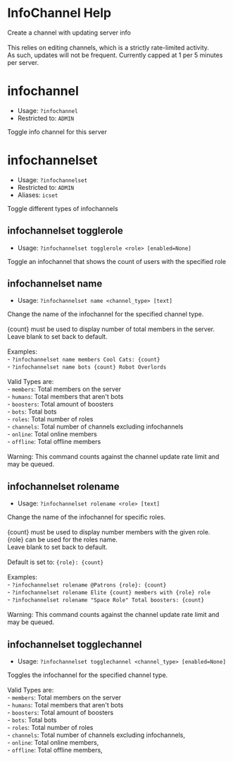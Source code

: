 # InfoChannel Help

Create a channel with updating server info<br/><br/>This relies on editing channels, which is a strictly rate-limited activity.<br/>As such, updates will not be frequent. Currently capped at 1 per 5 minutes per server.

# infochannel
 - Usage: `?infochannel `
 - Restricted to: `ADMIN`

Toggle info channel for this server

# infochannelset
 - Usage: `?infochannelset `
 - Restricted to: `ADMIN`
 - Aliases: `icset`

Toggle different types of infochannels

## infochannelset togglerole
 - Usage: `?infochannelset togglerole <role> [enabled=None] `

Toggle an infochannel that shows the count of users with the specified role

## infochannelset name
 - Usage: `?infochannelset name <channel_type> [text] `

Change the name of the infochannel for the specified channel type.<br/><br/>{count} must be used to display number of total members in the server.<br/>Leave blank to set back to default.<br/><br/>Examples:<br/>- `?infochannelset name members Cool Cats: {count}`<br/>- `?infochannelset name bots {count} Robot Overlords`<br/><br/>Valid Types are:<br/>- `members`: Total members on the server<br/>- `humans`: Total members that aren't bots<br/>- `boosters`: Total amount of boosters<br/>- `bots`: Total bots<br/>- `roles`: Total number of roles<br/>- `channels`: Total number of channels excluding infochannels<br/>- `online`: Total online members<br/>- `offline`: Total offline members<br/><br/>Warning: This command counts against the channel update rate limit and may be queued.

## infochannelset rolename
 - Usage: `?infochannelset rolename <role> [text] `

Change the name of the infochannel for specific roles.<br/><br/>{count} must be used to display number members with the given role.<br/>{role} can be used for the roles name.<br/>Leave blank to set back to default.<br/><br/>Default is set to: `{role}: {count}`<br/><br/>Examples:<br/>- `?infochannelset rolename @Patrons {role}: {count}`<br/>- `?infochannelset rolename Elite {count} members with {role} role`<br/>- `?infochannelset rolename "Space Role" Total boosters: {count}`<br/><br/>Warning: This command counts against the channel update rate limit and may be queued.

## infochannelset togglechannel
 - Usage: `?infochannelset togglechannel <channel_type> [enabled=None] `

Toggles the infochannel for the specified channel type.<br/><br/>Valid Types are:<br/>- `members`: Total members on the server<br/>- `humans`: Total members that aren't bots<br/>- `boosters`: Total amount of boosters<br/>- `bots`: Total bots<br/>- `roles`: Total number of roles<br/>- `channels`: Total number of channels excluding infochannels,<br/>- `online`: Total online members,<br/>- `offline`: Total offline members,

